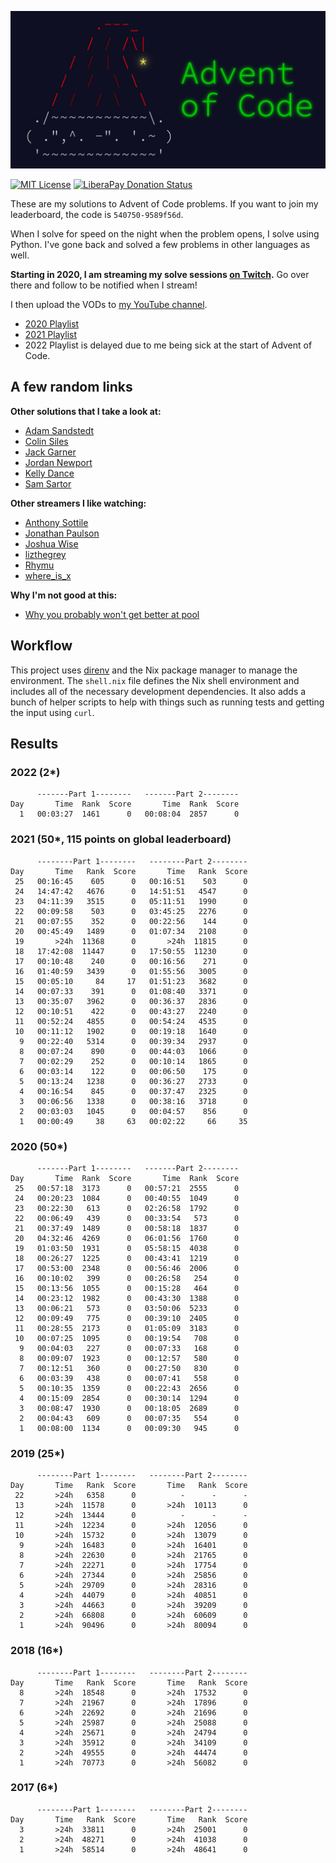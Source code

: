 [![Advent of Code](./advent-of-code.jpg)](https://adventofcode.com)

[![MIT License](https://img.shields.io/github/license/sumnerevans/advent-of-code)](https://github.com/sumnerevans/advent-of-code/blob/master/LICENSE)
[![LiberaPay Donation Status](https://img.shields.io/liberapay/receives/sumner.svg?logo=liberapay)](https://liberapay.com/sumner/donate)

These are my solutions to Advent of Code problems. If you want to join my
leaderboard, the code is `540750-9589f56d`.

When I solve for speed on the night when the problem opens, I solve using
Python. I've gone back and solved a few problems in other languages as well.

**Starting in 2020, I am streaming my solve sessions [on
Twitch](https://www.twitch.tv/sumnerevans).** Go over there and follow to be
notified when I stream!

I then upload the VODs to [my YouTube
channel](https://www.youtube.com/channel/UCyrdRO4oJRpszr0ovN1FwBA).

* [2020 Playlist](https://www.youtube.com/playlist?list=PLpnr_TeIrBtB56VmuG8PIn5TU3wxkDtHE)
* [2021 Playlist](https://www.youtube.com/playlist?list=PLpnr_TeIrBtAXS6uWQijhF-2JjsArzFz7)
* 2022 Playlist is delayed due to me being sick at the start of Advent of Code.

## A few random links

**Other solutions that I take a look at:**

* [Adam Sandstedt](https://github.com/AdamSandstedt/AdventOfCode)
* [Colin Siles](https://github.com/sColin16/AoC)
* [Jack Garner](https://gitlab.com/jhgarner/advent2021)
* [Jordan Newport](https://sr.ht/~talos/advent-of-code/)
* [Kelly Dance](https://github.com/mcbobby123/AdventOfCode2020)
* [Sam Sartor](https://gitlab.com/samsartor/aoc-2021/)

**Other streamers I like watching:**

* [Anthony Sottile](https://www.twitch.tv/anthonywritescode)
* [Jonathan Paulson](https://www.youtube.com/channel/UCuWLIm0l4sDpEe28t41WITA/featured)
* [Joshua Wise](https://www.youtube.com/user/joshuawise)
* [lizthegrey](https://www.twitch.tv/lizthegrey)
* [Rhymu](https://www.twitch.tv/rhymu)
* [where_is_x](https://www.twitch.tv/where_is_x)

**Why I'm not good at this:**

* [Why you probably won't get better at pool](https://jenniferbarretta.wordpress.com/2016/02/16/why-you-probably-wont-get-better-at-pool/)

## Workflow

This project uses [direnv](https://direnv.net/) and the Nix package manager to
manage the environment. The `shell.nix` file defines the Nix shell environment
and includes all of the necessary development dependencies. It also adds a bunch
of helper scripts to help with things such as running tests and getting the
input using `curl`.

## Results

### 2022 (2*)

```
      -------Part 1--------   -------Part 2--------
Day       Time  Rank  Score       Time  Rank  Score
  1   00:03:27  1461      0   00:08:04  2857      0
```

### 2021 (50*, 115 points on global leaderboard)

```
      --------Part 1--------   --------Part 2--------
Day       Time   Rank  Score       Time   Rank  Score
 25   00:16:45    605      0   00:16:51    503      0
 24   14:47:42   4676      0   14:51:51   4547      0
 23   04:11:39   3515      0   05:11:51   1990      0
 22   00:09:58    503      0   03:45:25   2276      0
 21   00:07:55    352      0   00:22:56    144      0
 20   00:45:49   1489      0   01:07:34   2108      0
 19       >24h  11368      0       >24h  11815      0
 18   17:42:08  11447      0   17:50:55  11230      0
 17   00:10:48    240      0   00:16:56    271      0
 16   01:40:59   3439      0   01:55:56   3005      0
 15   00:05:10     84     17   01:51:23   3682      0
 14   00:07:33    391      0   01:08:40   3371      0
 13   00:35:07   3962      0   00:36:37   2836      0
 12   00:10:51    422      0   00:43:27   2240      0
 11   00:52:24   4855      0   00:54:24   4535      0
 10   00:11:12   1902      0   00:19:18   1640      0
  9   00:22:40   5314      0   00:39:34   2937      0
  8   00:07:24    890      0   00:44:03   1066      0
  7   00:02:29    252      0   00:10:14   1865      0
  6   00:03:14    122      0   00:06:50    175      0
  5   00:13:24   1238      0   00:36:27   2733      0
  4   00:16:54    845      0   00:37:47   2325      0
  3   00:06:56   1338      0   00:38:16   3718      0
  2   00:03:03   1045      0   00:04:57    856      0
  1   00:00:49     38     63   00:02:22     66     35
```

### 2020 (50*)

```
      -------Part 1--------   -------Part 2--------
Day       Time  Rank  Score       Time  Rank  Score
 25   00:57:18  3173      0   00:57:21  2555      0
 24   00:20:23  1084      0   00:40:55  1049      0
 23   00:22:30   613      0   02:26:58  1792      0
 22   00:06:49   439      0   00:33:54   573      0
 21   00:37:49  1489      0   00:58:18  1837      0
 20   04:32:46  4269      0   06:01:56  1760      0
 19   01:03:50  1931      0   05:58:15  4038      0
 18   00:26:27  1225      0   00:43:41  1219      0
 17   00:53:00  2348      0   00:56:46  2006      0
 16   00:10:02   399      0   00:26:58   254      0
 15   00:13:56  1055      0   00:15:28   464      0
 14   00:23:12  1982      0   00:43:30  1388      0
 13   00:06:21   573      0   03:50:06  5233      0
 12   00:09:49   775      0   00:39:10  2405      0
 11   00:28:55  2173      0   01:05:09  3183      0
 10   00:07:25  1095      0   00:19:54   708      0
  9   00:04:03   227      0   00:07:33   168      0
  8   00:09:07  1923      0   00:12:57   580      0
  7   00:12:51   360      0   00:27:50   830      0
  6   00:03:39   438      0   00:07:41   558      0
  5   00:10:35  1359      0   00:22:43  2656      0
  4   00:15:09  2854      0   00:30:14  1294      0
  3   00:08:47  1930      0   00:18:05  2689      0
  2   00:04:43   609      0   00:07:35   554      0
  1   00:08:00  1134      0   00:09:30   945      0
```

### 2019 (25*)

```
      --------Part 1--------   --------Part 2--------
Day       Time   Rank  Score       Time   Rank  Score
 22       >24h   6358      0          -      -      -
 13       >24h  11578      0       >24h  10113      0
 12       >24h  13444      0          -      -      -
 11       >24h  12234      0       >24h  12056      0
 10       >24h  15732      0       >24h  13079      0
  9       >24h  16483      0       >24h  16401      0
  8       >24h  22630      0       >24h  21765      0
  7       >24h  22271      0       >24h  17754      0
  6       >24h  27344      0       >24h  25856      0
  5       >24h  29709      0       >24h  28316      0
  4       >24h  44079      0       >24h  40851      0
  3       >24h  44663      0       >24h  39209      0
  2       >24h  66808      0       >24h  60609      0
  1       >24h  90496      0       >24h  80094      0
```

### 2018 (16*)

```
      --------Part 1--------   --------Part 2--------
Day       Time   Rank  Score       Time   Rank  Score
  8       >24h  18548      0       >24h  17532      0
  7       >24h  21967      0       >24h  17896      0
  6       >24h  22692      0       >24h  21696      0
  5       >24h  25987      0       >24h  25088      0
  4       >24h  25671      0       >24h  24794      0
  3       >24h  35912      0       >24h  34109      0
  2       >24h  49555      0       >24h  44474      0
  1       >24h  70773      0       >24h  56082      0
```

### 2017 (6*)

```
      --------Part 1--------   --------Part 2--------
Day       Time   Rank  Score       Time   Rank  Score
  3       >24h  33811      0       >24h  25001      0
  2       >24h  48271      0       >24h  41038      0
  1       >24h  58514      0       >24h  48641      0
```
